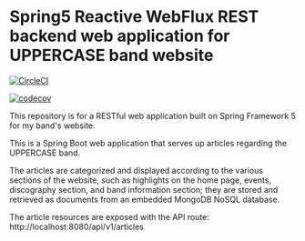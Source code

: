 # Spring5 Reactive WebFlux REST backend web application for UPPERCASE band website

[![CircleCI](https://circleci.com/gh/markdeleon01/spring5-reactive-uppercaseband-webapp.svg?style=svg)](https://circleci.com/gh/markdeleon01/spring5-reactive-uppercaseband-webapp)

[![codecov](https://codecov.io/gh/markdeleon01/spring5-reactive-uppercaseband-webapp/branch/master/graph/badge.svg)](https://codecov.io/gh/markdeleon01/spring5-reactive-uppercaseband-webapp)

This repository is for a RESTful web application built on Spring Framework 5 for my band's website.

This is a Spring Boot web application that serves up articles regarding the UPPERCASE band.

The articles are categorized and displayed according to the various sections of the website,
such as highlights on the home page, events, discography section, and band information section;
they are stored and retrieved as documents from an embedded MongoDB NoSQL database.

The article resources are exposed with the API route:
http://localhost:8080/api/v1/articles